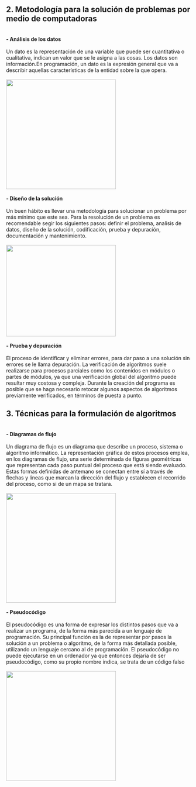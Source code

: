 


## 2. **Metodología para la solución de problemas por medio de computadoras**
 <br/>
 <b>- Análisis de los datos</b>  <br/><br/>
 Un dato es la representación de una variable que puede ser cuantitativa o cualitativa, indican un valor que se le asigna a las cosas. Los datos son información.En programación, un dato es la expresión general que va a describir aquellas características de la entidad sobre la que opera. 
  <br/><br/>
 <img src="https://image.flaticon.com/icons/png/512/388/388447.png" width="300" height="300" border="0" />
  <br/><br/>
 <b>- Diseño de la solución</b>  <br/><br/>
Un buen hábito es llevar una metodología para solucionar un problema por más mínimo que este sea. Para la resolución de un problema es recomendable segir los siguientes pasos: definir el problema, analisis de datos, diseño de la solución, codificación, prueba y depuración, documentación y mantenimiento.
 <br/><br/>
  <img src="https://pngimage.net/wp-content/uploads/2018/06/solucion-png-3.png" width="300" height="250" border="0" />
 <br/><br/>
 <b>- Prueba y depuración </b><br/><br/>
 El proceso de identificar y eliminar errores, para dar paso a una solución sin errores se le llama depuración. La verificación de algoritmos suele realizarse para procesos parciales como los contenidos en módulos o partes de módulos, ya que una verificación global del algoritmo puede resultar muy costosa y compleja. Durante la creación del programa es posible que se haga necesario retocar algunos aspectos de algoritmos previamente verificados, en términos de puesta a punto.
 <br/>
 


## 3. **Técnicas para la formulación de algoritmos**
 <br/>
 <b>- Diagramas de flujo</b>  <br/><br/>
 Un diagrama de flujo es un diagrama que describe un proceso, sistema o algoritmo informático. La representación gráfica de estos procesos emplea, en los diagramas de flujo, una serie determinada de figuras geométricas que representan cada paso puntual del proceso que está siendo evaluado. Estas formas definidas de antemano se conectan entre sí a través de flechas y líneas que marcan la dirección del flujo y establecen el recorrido del proceso, como si de un mapa se tratara.
  <br/><br/>
  <img src="https://upload.wikimedia.org/wikipedia/commons/thumb/3/3d/LampFlowchart_es.svg/1200px-LampFlowchart_es.svg.png" width="300" height="300" border="0" />
  <br/><br/>
 <b>- Pseudocódigo</b> <br/><br/>
 El pseudocódigo es una forma de expresar los distintos pasos que va a realizar un programa, de la forma más parecida a un lenguaje de programación. Su principal función es la de representar por pasos la solución a un problema o algoritmo, de la forma más detallada posible, utilizando un lenguaje cercano al de programación. El pseudocódigo no puede ejecutarse en un ordenador ya que entonces dejaría de ser pseudocódigo, como su propio nombre indica, se trata de un código falso
  <br/><br/>
  <img src="https://i.ytimg.com/vi/2UvW_ziPRlM/hqdefault.jpg" width="300" height="300" border="0" />
 <br/>
 
